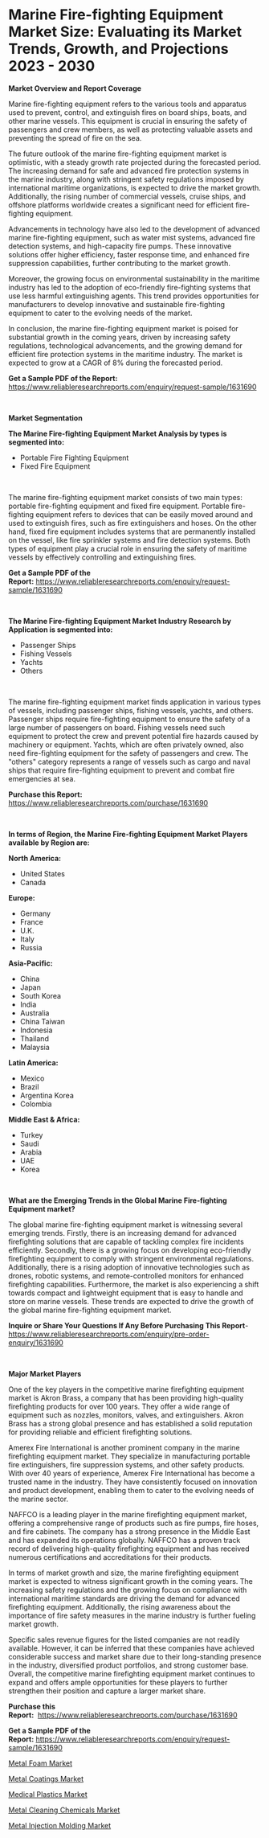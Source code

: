 <p><h1>Marine Fire-fighting Equipment Market Size: Evaluating its Market Trends, Growth, and Projections 2023 - 2030</h1></p><p><strong>Market Overview and Report Coverage</strong></p>
<p><p>Marine fire-fighting equipment refers to the various tools and apparatus used to prevent, control, and extinguish fires on board ships, boats, and other marine vessels. This equipment is crucial in ensuring the safety of passengers and crew members, as well as protecting valuable assets and preventing the spread of fire on the sea.</p><p>The future outlook of the marine fire-fighting equipment market is optimistic, with a steady growth rate projected during the forecasted period. The increasing demand for safe and advanced fire protection systems in the marine industry, along with stringent safety regulations imposed by international maritime organizations, is expected to drive the market growth. Additionally, the rising number of commercial vessels, cruise ships, and offshore platforms worldwide creates a significant need for efficient fire-fighting equipment.</p><p>Advancements in technology have also led to the development of advanced marine fire-fighting equipment, such as water mist systems, advanced fire detection systems, and high-capacity fire pumps. These innovative solutions offer higher efficiency, faster response time, and enhanced fire suppression capabilities, further contributing to the market growth.</p><p>Moreover, the growing focus on environmental sustainability in the maritime industry has led to the adoption of eco-friendly fire-fighting systems that use less harmful extinguishing agents. This trend provides opportunities for manufacturers to develop innovative and sustainable fire-fighting equipment to cater to the evolving needs of the market.</p><p>In conclusion, the marine fire-fighting equipment market is poised for substantial growth in the coming years, driven by increasing safety regulations, technological advancements, and the growing demand for efficient fire protection systems in the maritime industry. The market is expected to grow at a CAGR of 8% during the forecasted period.</p></p>
<p><strong>Get a Sample PDF of the Report:</strong> <a href="https://www.reliableresearchreports.com/enquiry/request-sample/1631690">https://www.reliableresearchreports.com/enquiry/request-sample/1631690</a></p>
<p>&nbsp;</p>
<p><strong>Market Segmentation</strong></p>
<p><strong>The Marine Fire-fighting Equipment Market Analysis by types is segmented into:</strong></p>
<p><ul><li>Portable Fire Fighting Equipment</li><li>Fixed Fire Equipment</li></ul></p>
<p>&nbsp;</p>
<p><p>The marine fire-fighting equipment market consists of two main types: portable fire-fighting equipment and fixed fire equipment. Portable fire-fighting equipment refers to devices that can be easily moved around and used to extinguish fires, such as fire extinguishers and hoses. On the other hand, fixed fire equipment includes systems that are permanently installed on the vessel, like fire sprinkler systems and fire detection systems. Both types of equipment play a crucial role in ensuring the safety of maritime vessels by effectively controlling and extinguishing fires.</p></p>
<p><strong>Get a Sample PDF of the Report:</strong>&nbsp;<a href="https://www.reliableresearchreports.com/enquiry/request-sample/1631690">https://www.reliableresearchreports.com/enquiry/request-sample/1631690</a></p>
<p>&nbsp;</p>
<p><strong>The Marine Fire-fighting Equipment Market Industry Research by Application is segmented into:</strong></p>
<p><ul><li>Passenger Ships</li><li>Fishing Vessels</li><li>Yachts</li><li>Others</li></ul></p>
<p>&nbsp;</p>
<p><p>The marine fire-fighting equipment market finds application in various types of vessels, including passenger ships, fishing vessels, yachts, and others. Passenger ships require fire-fighting equipment to ensure the safety of a large number of passengers on board. Fishing vessels need such equipment to protect the crew and prevent potential fire hazards caused by machinery or equipment. Yachts, which are often privately owned, also need fire-fighting equipment for the safety of passengers and crew. The "others" category represents a range of vessels such as cargo and naval ships that require fire-fighting equipment to prevent and combat fire emergencies at sea.</p></p>
<p><strong>Purchase this Report:</strong>&nbsp; <a href="https://www.reliableresearchreports.com/purchase/1631690">https://www.reliableresearchreports.com/purchase/1631690</a></p>
<p>&nbsp;</p>
<p><strong>In terms of Region, the Marine Fire-fighting Equipment Market Players available by Region are:</strong></p>
<p>
    <p> <strong> North America: </strong>
        <ul>
            <li>United States</li>
            <li>Canada</li>
        </ul>
        </p> 
    <p> <strong> Europe: </strong>
        <ul>
            <li>Germany</li>
            <li>France</li>
            <li>U.K.</li>
            <li>Italy</li>
            <li>Russia</li>
        </ul>
        </p> 
    <p> <strong> Asia-Pacific: </strong>
        <ul>
            <li>China</li>
            <li>Japan</li>
            <li>South Korea</li>
            <li>India</li>
            <li>Australia</li>
            <li>China Taiwan</li>
            <li>Indonesia</li>
            <li>Thailand</li>
            <li>Malaysia</li>
        </ul>
        </p> 
    <p> <strong> Latin America: </strong>
        <ul>
            <li>Mexico</li>
            <li>Brazil</li>
            <li>Argentina Korea</li>
            <li>Colombia</li>
        </ul>
        </p> 
    <p> <strong> Middle East & Africa: </strong>
        <ul>
            <li>Turkey</li>
            <li>Saudi</li>
            <li>Arabia</li>
            <li>UAE</li>
            <li>Korea</li>
        </ul>
    </p>
    </p>
<p>&nbsp;</p>
<p><strong>What are the Emerging Trends in the Global Marine Fire-fighting Equipment market?</strong></p>
<p><p>The global marine fire-fighting equipment market is witnessing several emerging trends. Firstly, there is an increasing demand for advanced firefighting solutions that are capable of tackling complex fire incidents efficiently. Secondly, there is a growing focus on developing eco-friendly firefighting equipment to comply with stringent environmental regulations. Additionally, there is a rising adoption of innovative technologies such as drones, robotic systems, and remote-controlled monitors for enhanced firefighting capabilities. Furthermore, the market is also experiencing a shift towards compact and lightweight equipment that is easy to handle and store on marine vessels. These trends are expected to drive the growth of the global marine fire-fighting equipment market.</p></p>
<p><strong>Inquire or Share Your Questions If Any Before Purchasing This Report</strong>- <a href="https://www.reliableresearchreports.com/enquiry/pre-order-enquiry/1631690">https://www.reliableresearchreports.com/enquiry/pre-order-enquiry/1631690</a></p>
<p>&nbsp;</p>
<p><strong>Major Market Players</strong></p>
<p><p>One of the key players in the competitive marine firefighting equipment market is Akron Brass, a company that has been providing high-quality firefighting products for over 100 years. They offer a wide range of equipment such as nozzles, monitors, valves, and extinguishers. Akron Brass has a strong global presence and has established a solid reputation for providing reliable and efficient firefighting solutions.</p><p>Amerex Fire International is another prominent company in the marine firefighting equipment market. They specialize in manufacturing portable fire extinguishers, fire suppression systems, and other safety products. With over 40 years of experience, Amerex Fire International has become a trusted name in the industry. They have consistently focused on innovation and product development, enabling them to cater to the evolving needs of the marine sector.</p><p>NAFFCO is a leading player in the marine firefighting equipment market, offering a comprehensive range of products such as fire pumps, fire hoses, and fire cabinets. The company has a strong presence in the Middle East and has expanded its operations globally. NAFFCO has a proven track record of delivering high-quality firefighting equipment and has received numerous certifications and accreditations for their products.</p><p>In terms of market growth and size, the marine firefighting equipment market is expected to witness significant growth in the coming years. The increasing safety regulations and the growing focus on compliance with international maritime standards are driving the demand for advanced firefighting equipment. Additionally, the rising awareness about the importance of fire safety measures in the marine industry is further fueling market growth.</p><p>Specific sales revenue figures for the listed companies are not readily available. However, it can be inferred that these companies have achieved considerable success and market share due to their long-standing presence in the industry, diversified product portfolios, and strong customer base. Overall, the competitive marine firefighting equipment market continues to expand and offers ample opportunities for these players to further strengthen their position and capture a larger market share.</p></p>
<p><strong>Purchase this Report:</strong>&nbsp;&nbsp;<a href="https://www.reliableresearchreports.com/purchase/1631690">https://www.reliableresearchreports.com/purchase/1631690</a></p>
<p></p>
<p><strong>Get a Sample PDF of the Report:</strong>&nbsp;<a href="https://www.reliableresearchreports.com/enquiry/request-sample/1631690">https://www.reliableresearchreports.com/enquiry/request-sample/1631690</a></p>
<p><p><a href="https://medium.com/@earn.only.flood/metal-foam-market-report-reveals-the-latest-trends-and-growth-opportunities-of-this-market-89cfad6f62db">Metal Foam Market</a></p><p><a href="https://medium.com/@flee.calm.mark/metal-coatings-market-size-and-market-trends-complete-industry-overview-2023-to-2030-7ece0f9801a3">Metal Coatings Market</a></p><p><a href="https://medium.com/@fire.honor.safe/medical-plastics-market-analysis-and-sze-forecasted-for-period-from-2023-to-2030-896f0c6fd480">Medical Plastics Market</a></p><p><a href="https://medium.com/@bank.build.unity/analyzing-metal-cleaning-chemicals-market-global-industry-perspective-and-forecast-2023-to-2030-39da56e7a89f">Metal Cleaning Chemicals Market</a></p><p><a href="https://medium.com/@melt.scale.beast/metal-injection-molding-market-comprehensive-assessment-by-type-application-and-geography-5b4d38ce762b">Metal Injection Molding Market</a></p></p>